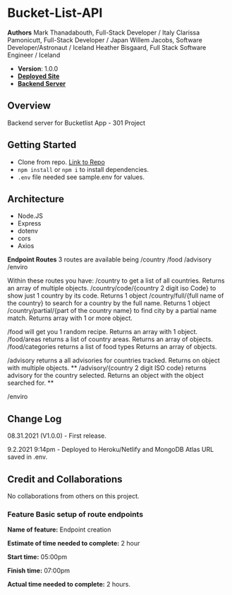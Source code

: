 # Bucket-List-API

**Authors**
Mark Thanadabouth, Full-Stack Developer / Italy
Clarissa Pamonicutt, Full-Stack Developer / Japan
Willem Jacobs, Software Developer/Astronaut / Iceland
Heather Bisgaard, Full Stack Software Engineer / Iceland

- **Version**: 1.0.0
- [**Deployed Site**](https://bucket-list-travel.netlify.app/)
- [**Backend Server**](https://bucket-list-travel-api.herokuapp.com/)

## Overview

Backend server for Bucketlist App - 301 Project

## Getting Started

- Clone from repo. [Link to Repo](https://github.com/Willem-Jacobs/can-do-books-api)
- `npm install` or `npm i` to install dependencies.
- `.env` file needed see sample.env for values.

## Architecture

- Node.JS
- Express
- dotenv
- cors
- Axios

**Endpoint Routes**
3 routes are available being /country /food /advisory /enviro

Within these routes you have:
/country to get a list of all countries. Returns an array of multiple objects.
/country/code/{country 2 digit iso Code} to show just 1 country by its code. Returns 1 object
/country/full/{full name of the country} to search for a country by the full name. Returns 1 object
/country/partial/{part of the country name} to find city by a partial name match. Returns array with 1 or more object.

/food will get you 1 random recipe. Returns an array with 1 object.
/food/areas returns a list of country areas. Returns an array of objects.
/food/categories returns a list of food types Returns an array of objects.

/advisory returns a all advisories for countries tracked. Returns on object with multiple objects. \*\*
/advisory/{country 2 digit ISO code} returns advisory for the country selected. Returns an object with the object searched for. \*\*

/enviro

## Change Log

08.31.2021 (V1.0.0) - First release.

9.2.2021 9:14pm - Deployed to Heroku/Netlify and MongoDB Atlas URL saved in .env.

## Credit and Collaborations

No collaborations from others on this project.

### Feature Basic setup of route endpoints

**Name of feature:** Endpoint creation

**Estimate of time needed to complete:** 2 hour

**Start time:** 05:00pm

**Finish time:** 07:00pm

**Actual time needed to complete:** 2 hours.
